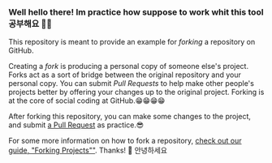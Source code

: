 ### Well hello there! Im practice how suppose to work whit this tool 공부해요 😶‍🌫️

This repository is meant to provide an example for *forking* a repository on GitHub.

Creating a *fork* is producing a personal copy of someone else's project. Forks act as a sort of bridge between the original repository and your personal copy. You can submit *Pull Requests* to help make other people's projects better by offering your changes up to the original project. Forking is at the core of social coding at GitHub.😁😁😁😁

After forking this repository, you can make some changes to the project, and submit [a Pull Request](https://github.com/octocat/Spoon-Knife/pulls) as practice.😎

For some more information on how to fork a repository, [check out our guide, "Forking Projects""](http://guides.github.com/overviews/forking/). Thanks! :sparkling_heart:
안녕하세요 
